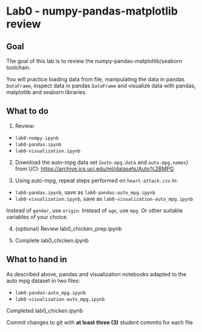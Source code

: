 # Lab0 - numpy-pandas-matplotlib review

## Goal

The goal of this lab is to review the numpy-pandas-matplotlib/seaborn toolchain.

You will practice loading data from file, manipulating the data in pandas `DataFrame`, inspect data in pandas `DataFrame` and visualize data with pandas, matplotlib and seaborn libraries.

## What to do
1. Review:
- `lab0-numpy.ipynb`
- `lab0-pandas.ipynb`
- `lab0-visualization.ipynb`

2. Download the auto-mpg data set (`auto-mpg.data` and `auto-mpg.names`) from UCI: https://archive.ics.uci.edu/ml/datasets/Auto%2BMPG

3. Using auto-mpg, repeat steps performed on `heart-attack.csv` in:
- `lab0-pandas.ipynb`, save as `lab0-pandas-auto_mpg.ipynb`
- `lab0-visualization.ipynb`, save as `lab0-visualization-auto_mpg.ipynb`

Instead of `gender`, use `origin`. Instead of `age`, use `mpg`. Or other suitable variables of your choice.

4. (optional) Review lab0_chicken_prep.ipynb

5. Complete lab0_chicken.ipynb


## What to hand in
As described above, pandas and visualization notebooks adapted to the auto mpg dataset in two files:
- `lab0-pandas-auto_mpg.ipynb`
- `lab0-visualization-auto_mpg.ipynb`

Completed lab0_chicken.ipynb

Commit changes to git with **at least three (3)** student commits for each file
